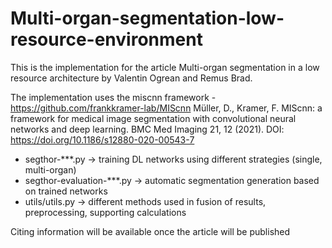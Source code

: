 # Multi-organ-segmentation-low-resource-environment
This is the implementation for the article Multi-organ segmentation in a low resource architecture by Valentin Ogrean and Remus Brad. 

The implementation uses the miscnn framework - https://github.com/frankkramer-lab/MIScnn
Müller, D., Kramer, F. MIScnn: a framework for medical image segmentation with convolutional neural networks and deep learning. BMC Med Imaging 21, 12 (2021).
DOI: https://doi.org/10.1186/s12880-020-00543-7

- segthor-***.py -> training DL networks using different strategies (single, multi-organ)
- segthor-evaluation-***.py -> automatic segmentation generation based on trained networks
- utils/utils.py -> different methods used in fusion of results, preprocessing, supporting calculations

Citing information will be available once the article will be published

